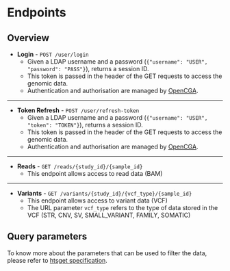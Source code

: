 # Endpoints

## Overview

* **Login** - `POST /user/login`
    - Given a LDAP username and a password (`{"username": "USER", "password": "PASS"}`), returns a session ID.
    - This token is passed in the header of the GET requests to access the genomic data.
    - Authentication and authorisation are managed by [OpenCGA](http://docs.opencb.org/display/opencga).

---

* **Token Refresh** - `POST /user/refresh-token`
    - Given a LDAP username and a password (`{"username": "USER", "token": "TOKEN"}`), returns a session ID.
    - This token is passed in the header of the GET requests to access the genomic data.
    - Authentication and authorisation are managed by [OpenCGA](http://docs.opencb.org/display/opencga).

---

* **Reads** - `GET /reads/{study_id}/{sample_id}`
    - This endpoint allows access to read data (BAM)

---

* **Variants** - `GET /variants/{study_id}/{vcf_type}/{sample_id}`
    - This endpoint allows access to variant data (VCF)
    - The URL parameter `vcf_type` refers to the type of data stored in the VCF (STR, CNV, SV, SMALL_VARIANT, FAMILY, SOMATIC) 


## Query parameters

To know more about the parameters that can be used to filter the data, please refer to [htsget specification](http://samtools.github.io/hts-specs/htsget.html).